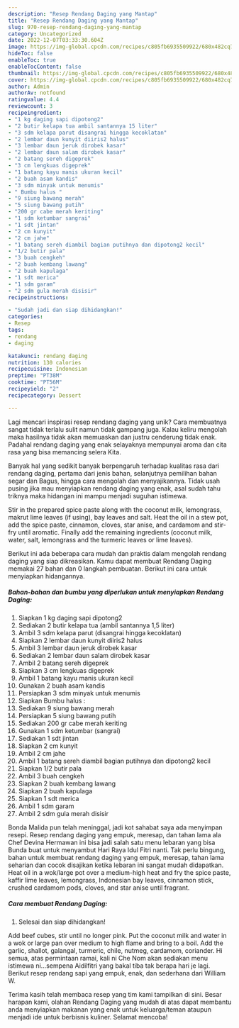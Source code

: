 ```yaml
---
description: "Resep Rendang Daging yang Mantap"
title: "Resep Rendang Daging yang Mantap"
slug: 970-resep-rendang-daging-yang-mantap
category: Uncategorized
date: 2022-12-07T03:33:30.604Z
image: https://img-global.cpcdn.com/recipes/c805fb6935509922/680x482cq70/rendang-daging-foto-resep-utama.jpg
hideToc: false
enableToc: true
enableTocContent: false
thumbnail: https://img-global.cpcdn.com/recipes/c805fb6935509922/680x482cq70/rendang-daging-foto-resep-utama.jpg
cover: https://img-global.cpcdn.com/recipes/c805fb6935509922/680x482cq70/rendang-daging-foto-resep-utama.jpg
author: Admin
authorAv: notfound
ratingvalue: 4.4
reviewcount: 3
recipeingredient:
- "1 kg daging sapi dipotong2"
- "2 butir kelapa tua ambil santannya 15 liter"
- "3 sdm kelapa parut disangrai hingga kecoklatan"
- "2 lembar daun kunyit diiris2 halus"
- "3 lembar daun jeruk dirobek kasar"
- "2 lembar daun salam dirobek kasar"
- "2 batang sereh digeprek"
- "3 cm lengkuas digeprek"
- "1 batang kayu manis ukuran kecil"
- "2 buah asam kandis"
- "3 sdm minyak untuk menumis"
- " Bumbu halus "
- "9 siung bawang merah"
- "5 siung bawang putih"
- "200 gr cabe merah keriting"
- "1 sdm ketumbar sangrai"
- "1 sdt jintan"
- "2 cm kunyit"
- "2 cm jahe"
- "1 batang sereh diambil bagian putihnya dan dipotong2 kecil"
- "1/2 butir pala"
- "3 buah cengkeh"
- "2 buah kembang lawang"
- "2 buah kapulaga"
- "1 sdt merica"
- "1 sdm garam"
- "2 sdm gula merah disisir"
recipeinstructions:

- "Sudah jadi dan siap dihidangkan!"
categories:
- Resep
tags:
- rendang
- daging

katakunci: rendang daging 
nutrition: 130 calories
recipecuisine: Indonesian
preptime: "PT38M"
cooktime: "PT56M"
recipeyield: "2"
recipecategory: Dessert

---
```





Lagi mencari inspirasi resep rendang daging yang unik? Cara membuatnya sangat tidak terlalu sulit namun tidak gampang juga. Kalau keliru mengolah maka hasilnya tidak akan memuaskan dan justru cenderung tidak enak. Padahal rendang daging yang enak selayaknya mempunyai aroma dan cita rasa yang bisa memancing selera Kita.





Banyak hal yang sedikit banyak berpengaruh terhadap kualitas rasa dari rendang daging, pertama dari jenis bahan, selanjutnya pemilihan bahan segar dan Bagus, hingga cara mengolah dan menyajikannya. Tidak usah pusing jika mau menyiapkan rendang daging yang enak,      asal sudah tahu triknya maka hidangan ini mampu menjadi suguhan istimewa.














Stir in the prepared spice paste along with the coconut milk, lemongrass, makrut lime leaves (if using), bay leaves and salt. Heat the oil in a stew pot, add the spice paste, cinnamon, cloves, star anise, and cardamom and stir-fry until aromatic. Finally add the remaining ingredients (coconut milk, water, salt, lemongrass and the turmeric leaves or lime leaves).






Berikut ini ada beberapa cara mudah dan praktis dalam mengolah rendang daging yang siap dikreasikan. Kamu dapat membuat Rendang Daging memakai 27 bahan dan 0 langkah pembuatan. Berikut ini cara untuk menyiapkan hidangannya.

<!--inarticleads1-->

##### Bahan-bahan dan bumbu yang diperlukan untuk menyiapkan Rendang Daging:

1. Siapkan 1 kg daging sapi dipotong2
1. Sediakan 2 butir kelapa tua (ambil santannya 1,5 liter)
1. Ambil 3 sdm kelapa parut (disangrai hingga kecoklatan)
1. Siapkan 2 lembar daun kunyit diiris2 halus
1. Ambil 3 lembar daun jeruk dirobek kasar
1. Sediakan 2 lembar daun salam dirobek kasar
1. Ambil 2 batang sereh digeprek
1. Siapkan 3 cm lengkuas digeprek
1. Ambil 1 batang kayu manis ukuran kecil
1. Gunakan 2 buah asam kandis
1. Persiapkan 3 sdm minyak untuk menumis
1. Siapkan  Bumbu halus :
1. Sediakan 9 siung bawang merah
1. Persiapkan 5 siung bawang putih
1. Sediakan 200 gr cabe merah keriting
1. Gunakan 1 sdm ketumbar (sangrai)
1. Sediakan 1 sdt jintan
1. Siapkan 2 cm kunyit
1. Ambil 2 cm jahe
1. Ambil 1 batang sereh diambil bagian putihnya dan dipotong2 kecil
1. Siapkan 1/2 butir pala
1. Ambil 3 buah cengkeh
1. Siapkan 2 buah kembang lawang
1. Siapkan 2 buah kapulaga
1. Siapkan 1 sdt merica
1. Ambil 1 sdm garam
1. Ambil 2 sdm gula merah disisir


Bonda Malida pun telah meninggal, jadi kot sahabat saya ada menyimpan resepi. Resep rendang daging yang empuk, meresap, dan tahan lama ala Chef Devina Hermawan ini bisa jadi salah satu menu lebaran yang bisa Bunda buat untuk menyambut Hari Raya Idul Fitri nanti. Tak perlu bingung, bahan untuk membuat rendang daging yang empuk, meresap, tahan lama seharian dan cocok disajikan ketika lebaran ini sangat mudah didapatkan. Heat oil in a wok/large pot over a medium-high heat and fry the spice paste, kaffir lime leaves, lemongrass, Indonesian bay leaves, cinnamon stick, crushed cardamom pods, cloves, and star anise until fragrant. 

<!--inarticleads2-->

##### Cara membuat Rendang Daging:


1. Selesai dan siap dihidangkan!

Add beef cubes, stir until no longer pink. Put the coconut milk and water in a wok or large pan over medium to high flame and bring to a boil. Add the garlic, shallot, galangal, turmeric, chile, nutmeg, cardamom, coriander. Hi semua, atas permintaan ramai, kali ni Che Nom akan sediakan menu istimewa ni…sempena Aidilfitri yang bakal tiba tak berapa hari je lagi. Berikut resep rendang sapi yang empuk, enak, dan sederhana dari William W. 

Terima kasih telah membaca resep yang tim kami tampilkan di sini. Besar harapan kami, olahan Rendang Daging yang mudah di atas dapat membantu anda menyiapkan makanan yang enak untuk keluarga/teman ataupun menjadi ide untuk berbisnis kuliner. Selamat mencoba!

